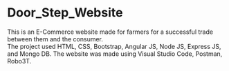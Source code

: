 # Door_Step_Website
This is an E-Commerce website made for farmers for a successful trade between them and the consumer.\
The project used HTML, CSS, Bootstrap, Angular JS, Node JS, Express JS, and Mongo DB.
The website was made using Visual Studio Code, Postman, Robo3T.
